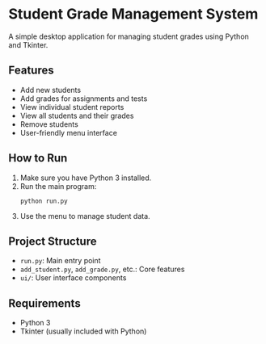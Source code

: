 # Student Grade Management System

A simple desktop application for managing student grades using Python and Tkinter.

## Features
- Add new students
- Add grades for assignments and tests
- View individual student reports
- View all students and their grades
- Remove students
- User-friendly menu interface

## How to Run
1. Make sure you have Python 3 installed.
2. Run the main program:
   ```
   python run.py
   ```
3. Use the menu to manage student data.

## Project Structure
- `run.py`: Main entry point
- `add_student.py`, `add_grade.py`, etc.: Core features
- `ui/`: User interface components

## Requirements
- Python 3
- Tkinter (usually included with Python)


